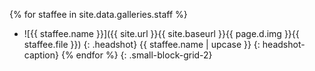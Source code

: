 {% for staffee in site.data.galleries.staff %}
- ![{{ staffee.name }}]({{ site.url }}{{ site.baseurl }}{{ page.d.img }}{{ staffee.file }})
{: .headshot}
{{ staffee.name | upcase }}
{: headshot-caption}
{% endfor %}
{: .small-block-grid-2}
